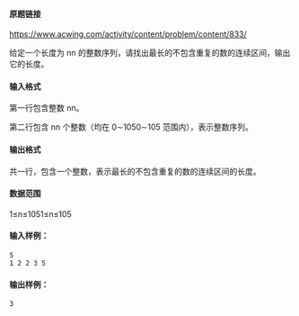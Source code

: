 #### 原题链接
https://www.acwing.com/activity/content/problem/content/833/

给定一个长度为 nn 的整数序列，请找出最长的不包含重复的数的连续区间，输出它的长度。

#### 输入格式

第一行包含整数 nn。

第二行包含 nn 个整数（均在 0∼1050∼105 范围内），表示整数序列。

#### 输出格式

共一行，包含一个整数，表示最长的不包含重复的数的连续区间的长度。

#### 数据范围

1≤n≤1051≤n≤105

#### 输入样例：

```
5
1 2 2 3 5
```

#### 输出样例：

```
3
```